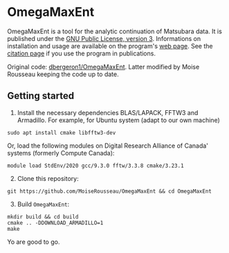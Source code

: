 # OmegaMaxEnt

OmegaMaxEnt is a tool for the analytic continuation of Matsubara data. 
It is published under the [GNU Public License, version 3][license].
Informations on installation and usage are available on the program's [web page][OME_web].
See the [citation page][cite] if you use the program in publications.

Original code: [dbergeron1/OmegaMaxEnt](https://github.com/dbergeron1/OmegaMaxEnt).
Latter modified by Moise Rousseau keeping the code up to date.

## Getting started

1. Install the necessary dependencies BLAS/LAPACK, FFTW3 and Armadillo.
For example, for Ubuntu system (adapt to our own machine)
```
sudo apt install cmake libfftw3-dev
```
Or, load the following modules on Digital Research Alliance of Canada' systems (formerly Compute Canada):
```
module load StdEnv/2020 gcc/9.3.0 fftw/3.3.8 cmake/3.23.1
```

2. Clone this repository:
```
git https://github.com/MoiseRousseau/OmegaMaxEnt && cd OmegaMaxEnt
```

3. Build `OmegaMaxEnt`:
```
mkdir build && cd build
cmake .. -DDOWNLOAD_ARMADILLO=1
make
```

Yo are good to go.

[cite]: https://www.physique.usherbrooke.ca/MaxEnt/index.php?title=Citation
[OME_web]: https://www.physique.usherbrooke.ca/MaxEnt/index.php/Main_Page
[license]: http://www.gnu.org/licenses/gpl.html
